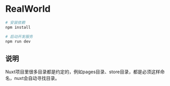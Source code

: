 # RealWorld

```sh
# 安装依赖
npm install

# 启动开发服务
npm run dev
```

## 说明

Nuxt项目里很多目录都是约定的，例如pages目录、store目录，都是必须这样命名，nuxt会自动寻找目录。